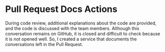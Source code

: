 # Pull Request Docs Actions

During code review, additional explanations about the code are provided, and the code is discussed with the team members. Although this conversation remains on GitHub, it is closed and difficult to check because it is not opened well.
So, I created a service that documents the conversations left in the Pull Request.

